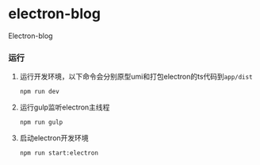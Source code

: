 # electron-blog
Electron-blog


### 运行
1. 运行开发环境，以下命令会分别原型umi和打包electron的ts代码到`app/dist`
	```
	npm run dev
	```

2. 运行gulp监听electron主线程
	```
	npm run gulp
	```

3. 启动electron开发环境
	```
	npm run start:electron
	```